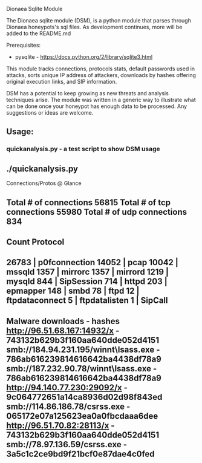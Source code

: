 Dionaea Sqlite Module

The Dionaea sqlite module (DSM), is a python module that parses through Dionaea honeypots's sql files.
As development continues, more will be added to the README.md

Prerequisites:
- pysqlite - https://docs.python.org/2/library/sqlite3.html

This module tracks connections, protocols stats, default passwords used in attacks, sorts unique IP address of attackers,
downloads by hashes offering original execution links, and SIP information.

DSM has a potential to keep growing as new threats and analysis techniques arise. The module was written in a generic way to illustrate what can be done once your honeypot has enough data to be processed. Any suggestions or ideas are welcome.

## Usage:
### quickanalysis.py - a test script to show DSM usage
./quickanalysis.py
------------------------------
Connections/Protos @ Glance

Total # of connections 56815
Total # of tcp connections 55980
Total # of udp connections 834
------------------------------
Count   Protocol
------------------------------
26783   | p0fconnection
14052   | pcap
10042   | mssqld
1357    | mirrorc
1357    | mirrord
1219    | mysqld
844     | SipSession
714     | httpd
203     | epmapper
148     | smbd
78      | ftpd
12      | ftpdataconnect
5       | ftpdatalisten
1       | SipCall
------------------------------
Malware downloads - hashes
http://96.51.68.167:14932/x - 743132b629b3f160aa640dde052d4151
smb://184.94.231.195/winnt\lsass.exe - 786ab616239814616642ba4438df78a9
smb://187.232.90.78/winnt\lsass.exe - 786ab616239814616642ba4438df78a9
http://94.140.77.230:29092/x - 9c064772651a14ca8936d02d98f843ed
smb://114.86.186.78/csrss.exe - 065172e07a125623ea0a0fbcdaaa6dee
http://96.51.70.82:28113/x - 743132b629b3f160aa640dde052d4151
smb://78.97.136.59/csrss.exe - 3a5c1c2ce9bd9f21bcf0e87dae4c0fed
------------------------------

